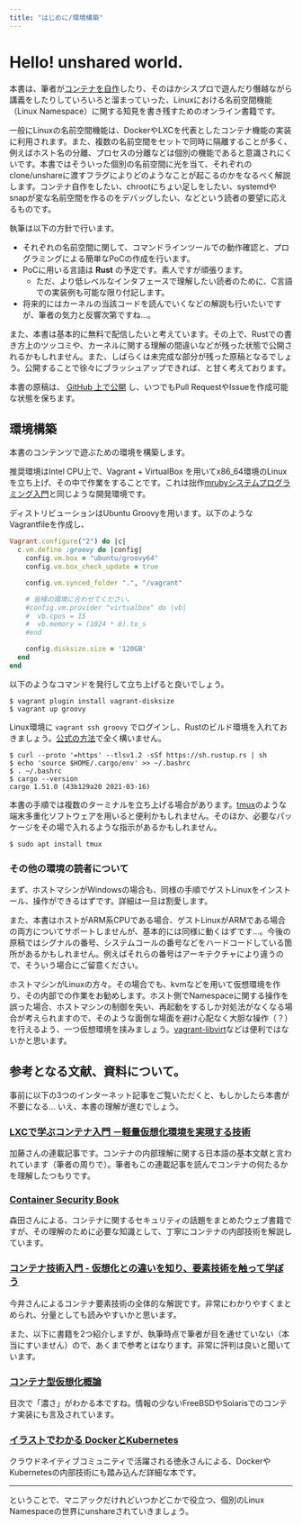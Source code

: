 ```yaml
---
title: "はじめに/環境構築"
---
```


# Hello! unshared world.

本書は、筆者が[コンテナを自作](https://github.com/haconiwa/haconiwa)したり、そのほかシスプロで遊んだり僭越ながら講義をしたりしていろいろと溜まっていった、Linuxにおける名前空間機能（Linux Namespace）に関する知見を書き残すためのオンライン書籍です。

一般にLinuxの名前空間機能は、DockerやLXCを代表としたコンテナ機能の実装に利用されます。また、複数の名前空間をセットで同時に隔離することが多く、例えばホスト名の分離、プロセスの分離などは個別の機能であると意識されにくいです。本書ではそういった個別の名前空間に光を当て、それぞれのclone/unshareに渡すフラグによりどのようなことが起こるのかをなるべく解説します。コンテナ自作をしたい、chrootにちょい足しをしたい、systemdやsnapが変な名前空間を作るのをデバッグしたい、などという読者の要望に応えるものです。

執筆は以下の方針で行います。

* それぞれの名前空間に関して、コマンドラインツールでの動作確認と、プログラミングによる簡単なPoCの作成を行います。
* PoCに用いる言語は **Rust** の予定です。素人ですが頑張ります。
  * ただ、より低レベルなインタフェースで理解したい読者のために、C言語での実装例も可能な限り付記します。
* 将来的にはカーネルの当該コードを読んでいくなどの解説も行いたいですが、筆者の気力と反響次第ですね...。

また、本書は基本的に無料で配信したいと考えています。その上で、Rustでの書き方上のツッコミや、カーネルに関する理解の間違いなどが残った状態で公開されるかもしれません。また、しばらくは未完成な部分が残った原稿となるでしょう。公開することで徐々にブラッシュアップできれば、と甘く考えております。

本書の原稿は、 [GitHub 上で公開](https://github.com/udzura/zenn-books) し、いつでもPull RequestやIssueを作成可能な状態を保ちます。

## 環境構築

本書のコンテンツで遊ぶための環境を構築します。

推奨環境はIntel CPU上で、Vagrant + VirtualBox を用いてx86_64環境のLinuxを立ち上げ、その中で作業をすることです。これは拙作[mrubyシステムプログラミング入門](https://www.c-r.com/book/detail/1364)と同じような開発環境です。

ディストリビューションはUbuntu Groovyを用います。以下のようなVagrantfileを作成し、

```ruby
Vagrant.configure("2") do |c|
  c.vm.define :groovy do |config|
    config.vm.box = "ubuntu/groovy64"
    config.vm.box_check_update = true

    config.vm.synced_folder ".", "/vagrant"

    # 皆様の環境に合わせてください。
    #config.vm.provider "virtualbox" do |vb|
    #  vb.cpus = 15
    #  vb.memory = (1024 * 8).to_s
    #end

    config.disksize.size = '120GB'
  end
end
```

以下のようなコマンドを発行して立ち上げると良いでしょう。

```
$ vagrant plugin install vagrant-disksize
$ vagrant up groovy
```

Linux環境に `vagrant ssh groovy` でログインし、Rustのビルド環境を入れておきましょう。[公式の方法](https://www.rust-lang.org/tools/install)で全く構いません。

```
$ curl --proto '=https' --tlsv1.2 -sSf https://sh.rustup.rs | sh
$ echo 'source $HOME/.cargo/env' >> ~/.bashrc
$ . ~/.bashrc
$ cargo --version
cargo 1.51.0 (43b129a20 2021-03-16)
```

本書の手順では複数のターミナルを立ち上げる場合があります。[tmux](https://github.com/tmux/tmux/wiki)のような端末多重化ソフトウェアを用いると便利かもしれません。そのほか、必要なパッケージをその場で入れるような指示があるかもしれません。

```
$ sudo apt install tmux
```

### その他の環境の読者について

まず、ホストマシンがWindowsの場合も、同様の手順でゲストLinuxをインストール、操作ができるはずです。詳細は一旦は割愛します。

また、本書はホストがARM系CPUである場合、ゲストLinuxがARMである場合の両方についてサポートしませんが、基本的には同様に動くはずです...。今後の原稿ではシグナルの番号、システムコールの番号などをハードコードしている箇所があるかもしれません。例えばそれらの番号はアーキテクチャにより違うので、そういう場合にご留意ください。

ホストマシンがLinuxの方々。その場合でも、kvmなどを用いて仮想環境を作り、その内部での作業をお勧めします。ホスト側でNamespaceに関する操作を誤った場合、ホストマシンの制御を失い、再起動をするしか対処法がなくなる場合が考えられますので、そのような面倒な場面を避け心配なく大胆な操作（？）を行えるよう、一つ仮想環境を挟みましょう。[vagrant-libvirt](https://github.com/vagrant-libvirt/vagrant-libvirt)などは便利ではないかと思います。

## 参考となる文献、資料について。

事前に以下の3つのインターネット記事をご覧いただくと、もしかしたら本書が不要になる... いえ、本書の理解が進むでしょう。

### [LXCで学ぶコンテナ入門 －軽量仮想化環境を実現する技術](https://gihyo.jp/admin/serial/01/linux_containers/0001)

加藤さんの連載記事です。コンテナの内部理解に関する日本語の基本文献と言われています（筆者の周りで）。筆者もこの連載記事を読んでコンテナの何たるかを理解したつもりです。

### [Container Security Book](https://container-security.dev/)

森田さんによる、コンテナに関するセキュリティの話題をまとめたウェブ書籍ですが、その理解のために必要な知識として、丁寧にコンテナの内部技術を解説しています。

### [コンテナ技術入門 - 仮想化との違いを知り、要素技術を触って学ぼう](https://eh-career.com/engineerhub/entry/2019/02/05/103000)

今井さんによるコンテナ要素技術の全体的な解説です。非常にわかりやすくまとめられ、分量としても読みやすいかと思います。

また、以下に書籍を2つ紹介しますが、執筆時点で筆者が目を通せていない（本当にすいません）ので、あくまで参考とはなります。非常に評判は良いと聞いています。

### [コンテナ型仮想化概論](https://www.cutt.co.jp/book/978-4-87783-478-4.html)

目次で「濃さ」がわかる本ですね。情報の少ないFreeBSDやSolarisでのコンテナ実装にも言及されています。

### [イラストでわかる DockerとKubernetes](https://gihyo.jp/book/2020/978-4-297-11837-2)

クラウドネイティブコミュニティで活躍される徳永さんによる、DockerやKubernetesの内部技術にも踏み込んだ詳細な本です。

----

ということで、マニアックだけれどいつかどこかで役立つ、個別のLinux Namespaceの世界にunshareされていきましょう。

